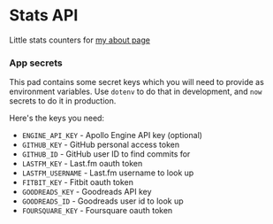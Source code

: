 # Stats API

Little stats counters for [my about page](https://lowmess.com/about)

### App secrets

This pad contains some secret keys which you will need to provide as environment variables. Use `dotenv` to do that in development, and `now` secrets to do it in production.

Here's the keys you need:

- `ENGINE_API_KEY` - Apollo Engine API key (optional)
- `GITHUB_KEY` - GitHub personal access token
- `GITHUB_ID` - GitHub user ID to find commits for
- `LASTFM_KEY` - Last.fm oauth token
- `LASTFM_USERNAME` - Last.fm username to look up
- `FITBIT_KEY` - Fitbit oauth token
- `GOODREADS_KEY` - Goodreads API key
- `GOODREADS_ID` - Goodreads user id to look up
- `FOURSQUARE_KEY` - Foursquare oauth token
